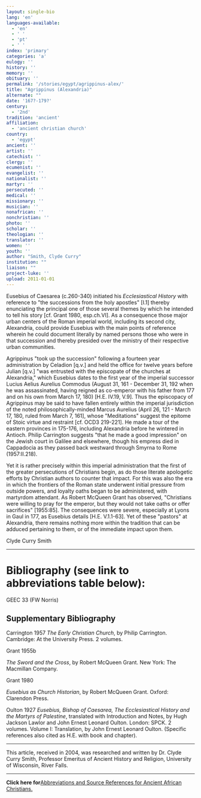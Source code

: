 ```yaml
---
layout: single-bio
lang: 'en'
languages-available:
  - 'en'
  - ' '
  - 'pt'
  - ' '
index: 'primary'
categories: 'a'
eulogy: ''
history: ''
memory: ''
obituary: ''
permalink: '/stories/egypt/agrippinus-alex/'
title: "Agrippinus (Alexandria)"
alternate: ""
date: '167?-179?'
century:
  - '2nd'
tradition: 'ancient'
affiliation:
  - 'ancient christian church'
country:
  - 'egypt'
ancient: ''
artist: ''
catechist: ''
clergy: ''
ecumenist: ''
evangelist: ''
nationalist: ''
martyr: ''
persecuted: ''
medical: ''
missionary: ''
musician: ''
nonafrican: ''
nonchristian: ''
photo: ''
scholar: ''
theologian: ''
translator: ''
women: ''
youth: ''
author: "Smith, Clyde Curry"
institution: ""
liaison: ""
project-luke: ''
upload: 2011-01-01
---
```




Eusebius of Caesarea (c.260-340) initiated his *Ecclesiastical History* with reference to "the successions from the holy apostles" [I.1] thereby enunciating the principal one of those several themes by which he intended to tell his story [cf. Grant 1980, esp.ch.VI].  As a consequence those major urban centers of the Roman imperial world, including its second city, Alexandria, could provide Eusebius with the main points of reference wherein he could document literally by named persons those who were in that succession and thereby presided over the ministry of their respective urban communities.

Agrippinus "took up the succession" following a fourteen year administration by Celadion [q.v.] and held the office for twelve years before Julian [q.v.] "was entrusted with the episcopate of the churches at Alexandria," which Eusebius dates to the first year of the imperial successor Lucius Aelius Aurelius Commodus (August 31, 161 - December 31, 192 when he was assassinated, having reigned as co-emperor with his father from 177 and on his own from March 17, 180) [H.E. IV.19, V.9].  Thus the episcopacy of Agrippinus may be said to have fallen entirely within the imperial jurisdiction of the noted philosophically-minded Marcus Aurelius (April 26, 121 - March 17, 180, ruled from March 7, 161], whose "Meditations" suggest the epitome of Stoic virtue and restraint [cf. OCD3 219-221].  He made a tour of the eastern provinces in 175-176, including Alexandria before he wintered in Antioch.  Philip Carrington suggests "that he made a good impression" on the Jewish court in Galilee and elsewhere, though his empress died in Cappadocia as they passed back westward through Smyrna to Rome (1957:II.218).

Yet it is rather precisely within this imperial administration that the first of the greater persecutions of Christians begin, as do those literate apologetic efforts by Christian authors to counter that impact.  For this was also the era in which the frontiers of the Roman state underwent initial pressure from outside powers, and loyalty oaths began to be administered, with martyrdom attendant.  As Robert McQueen Grant has observed, "Christians were willing to pray for the emperor, but they would not take oaths or offer sacrifices" [1955:85].  The consequences were severe, especially at Lyons in Gaul in 177, as Eusebius details [H.E. V.1.1-63].  Yet of these "pastors" at Alexandria, there remains nothing more within the tradition that can be adduced pertaining to them, or of the immediate impact upon them.

Clyde Curry Smith

---

# Bibliography (see link to abbreviations table below):

GEEC 33 (FW Norris)

## Supplementary Bibliography

Carrington 1957
*The Early Christian Church*, by Philip Carrington. Cambridge: At the University Press.  2 volumes.

Grant 1955b

*The Sword and the Cross*, by Robert McQueen Grant. New York: The Macmillan Company.

Grant 1980

*Eusebius as Church Historian*, by Robert McQueen Grant. Oxford:  Clarendon Press.

Oulton 1927
*Eusebius, Bishop of Caesarea, The Ecclesiastical History and the Martyrs of Palestine*, translated with Introduction and Notes, by Hugh Jackson Lawlor and John Ernest Leonard Oulton.  London:  SPCK.  2 volumes.  Volume I:  Translation, by John Ernest Leonard Oulton.  (Specific references also cited as H.E. with book and chapter).

---

This article, received in 2004, was researched and written by Dr. Clyde Curry Smith, Professor Emeritus of Ancient History and Religion, University of Wisconsin, River Falls.

---

**Click here for**[Abbreviations and Source References for Ancient African Christians.]({{site.url}}/resources/ancient-references/)